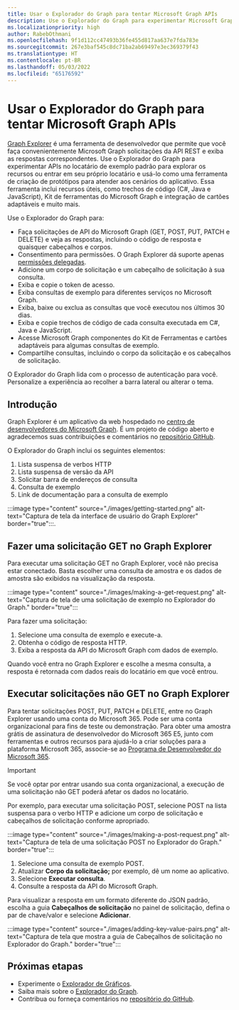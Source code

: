 ```yaml
---
title: Usar o Explorador do Graph para tentar Microsoft Graph APIs
description: Use o Explorador do Graph para experimentar Microsoft Graph APIs no locatário de exemplo padrão para explorar os recursos ou entrar em seu próprio locatário e usá-lo como uma ferramenta de criação de protótipos para atender aos cenários do aplicativo.
ms.localizationpriority: high
author: RabebOthmani
ms.openlocfilehash: 9f1d112cc47493b36fe455d817aa637e7fda783e
ms.sourcegitcommit: 267e3baf545c8dc71ba2ab69497e3ec369379f43
ms.translationtype: HT
ms.contentlocale: pt-BR
ms.lasthandoff: 05/03/2022
ms.locfileid: "65176592"
---
```

# <a name="use-graph-explorer-to-try-microsoft-graph-apis"></a>Usar o Explorador do Graph para tentar Microsoft Graph APIs

[Graph Explorer](https://developer.microsoft.com/graph/graph-explorer/) é uma ferramenta de desenvolvedor que permite que você faça convenientemente Microsoft Graph solicitações da API REST e exiba as respostas correspondentes. Use o Explorador do Graph para experimentar APIs no locatário de exemplo padrão para explorar os recursos ou entrar em seu próprio locatário e usá-lo como uma ferramenta de criação de protótipos para atender aos cenários do aplicativo. Essa ferramenta inclui recursos úteis, como trechos de código (C#, Java e JavaScript), Kit de ferramentas do Microsoft Graph e integração de cartões adaptáveis e muito mais.

Use o Explorador do Graph para:

- Faça solicitações de API do Microsoft Graph (GET, POST, PUT, PATCH e DELETE) e veja as respostas, incluindo o código de resposta e quaisquer cabeçalhos e corpos.
- Consentimento para permissões. O Graph Explorer dá suporte apenas [permissões delegadas](/graph/auth/auth-concepts#delegated-and-application-permissions).
- Adicione um corpo de solicitação e um cabeçalho de solicitação à sua consulta.
- Exiba e copie o token de acesso.
- Exiba consultas de exemplo para diferentes serviços no Microsoft Graph.
- Exiba, baixe ou exclua as consultas que você executou nos últimos 30 dias.
- Exiba e copie trechos de código de cada consulta executada em C#, Java e JavaScript.
- Acesse Microsoft Graph componentes do Kit de Ferramentas e cartões adaptáveis para algumas consultas de exemplo.
- Compartilhe consultas, incluindo o corpo da solicitação e os cabeçalhos de solicitação.

O Explorador do Graph lida com o processo de autenticação para você. Personalize a experiência ao recolher a barra lateral ou alterar o tema.

## <a name="get-started"></a>Introdução

Graph Explorer é um aplicativo da web hospedado no [centro de desenvolvedores do Microsoft Graph](https://developer.microsoft.com/en-us/graph). É um projeto de código aberto e agradecemos suas contribuições e comentários no [repositório GitHub](https://github.com/microsoftgraph/microsoft-graph-explorer-v4).

O Explorador do Graph inclui os seguintes elementos:

1. Lista suspensa de verbos HTTP
2. Lista suspensa de versão da API
3. Solicitar barra de endereços de consulta
4. Consulta de exemplo
5. Link de documentação para a consulta de exemplo

:::image type="content" source="./images/getting-started.png" alt-text="Captura de tela da interface de usuário do Graph Explorer" border="true":::.

## <a name="make-a-get-request-in-graph-explorer"></a>Fazer uma solicitação GET no Graph Explorer

Para executar uma solicitação GET no Graph Explorer, você não precisa estar conectado. Basta escolher uma consulta de amostra e os dados de amostra são exibidos na visualização da resposta. 

:::image type="content" source="./images/making-a-get-request.png" alt-text="Captura de tela de uma solicitação de exemplo no Explorador do Graph." border="true":::

Para fazer uma solicitação:

1. Selecione uma consulta de exemplo e execute-a.
2. Obtenha o código de resposta HTTP.
3. Exiba a resposta da API do Microsoft Graph com dados de exemplo.

Quando você entra no Graph Explorer e escolhe a mesma consulta, a resposta é retornada com dados reais do locatário em que você entrou.

## <a name="run-non-get-requests-in-graph-explorer"></a>Executar solicitações não GET no Graph Explorer

Para tentar solicitações POST, PUT, PATCH e DELETE, entre no Graph Explorer usando uma conta do Microsoft 365. Pode ser uma conta organizacional para fins de teste ou demonstração. Para obter uma amostra grátis de assinatura de desenvolvedor do Microsoft 365 E5, junto com ferramentas e outros recursos para ajudá-lo a criar soluções para a plataforma Microsoft 365, associe-se ao [Programa de Desenvolvedor do Microsoft 365](https://developer.microsoft.com/microsoft-365/dev-program). 

>[!IMPORTANT]
>Se você optar por entrar usando sua conta organizacional, a execução de uma solicitação não GET poderá afetar os dados no locatário.

Por exemplo, para executar uma solicitação POST, selecione POST na lista suspensa para o verbo HTTP e adicione um corpo de solicitação e cabeçalhos de solicitação conforme apropriado.

:::image type="content" source="./images/making-a-post-request.png" alt-text="Captura de tela de uma solicitação POST no Explorador do Graph." border="true":::

1. Selecione uma consulta de exemplo POST.
2. Atualizar **Corpo da solicitação;** por exemplo, dê um nome ao aplicativo.
3. Selecione **Executar consulta**.
4. Consulte a resposta da API do Microsoft Graph.

Para visualizar a resposta em um formato diferente do JSON padrão, escolha a guia **Cabeçalhos de solicitação** no painel de solicitação, defina o par de chave/valor e selecione **Adicionar**.

:::image type="content" source="./images/adding-key-value-pairs.png" alt-text="Captura de tela que mostra a guia de Cabeçalhos de solicitação no Explorador do Graph." border="true":::

## <a name="next-steps"></a>Próximas etapas

- Experimente o [Explorador de Gráficos](https://developer.microsoft.com/graph/graph-explorer/).
- Saiba mais sobre o [Explorador do Graph](./graph-explorer-features.md).
- Contribua ou forneça comentários no [repositório do GitHub](https://github.com/microsoftgraph/microsoft-graph-explorer-v4/issues/new/choose).
